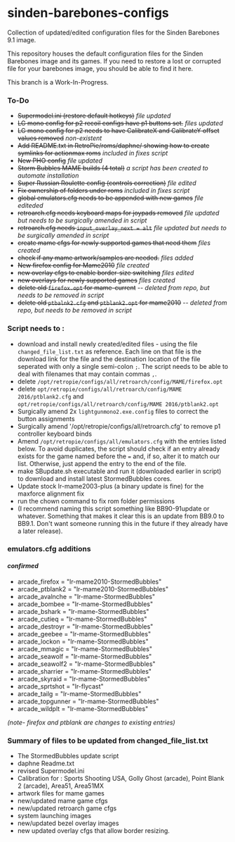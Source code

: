 # sinden-barebones-configs
Collection of updated/edited configuration files for the Sinden Barebones 9.1 image.  

This repository houses the default configuration files for the Sinden Barebones image and its games.  If you need to restore a lost or corrupted file for your barebones image, you should be able to find it here.

This branch is a Work-In-Progress.

### To-Do ###
- ~~Supermodel.ini (restore default hotkeys)~~ *file updated*
- ~~LG mono config for p2 recoil configs have p1 buttons set.~~ *files updated*
- ~~LG mono config for p2 needs to have CalibrateX and CalibrateY offset values removed~~ *non-existent*
- ~~Add README.txt in RetroPie/roms/daphne/ showing how to create symlinks for actionmax roms~~ *included in fixes script*
- ~~New PHO config~~ *file updated*
- ~~Storm Bubbles MAME builds (4 total)~~ *a script has been created to automate installation*
- ~~Super Russian Roulette config (controls correction)~~ *file edited*
- ~~Fix ownership of folders under roms~~ *included in fixes script*
- ~~global emulators.cfg needs to be appended with new games~~ *file editeded*
- ~~retroarch.cfg needs keyboard maps for joypads removed~~  *file updated but needs to be surgically amended in script*
- ~~retroarch.cfg needs `input_overlay_next = alt`~~ *file updated but needs to be surgically amended in script*
- ~~create mame cfgs for newly supported games that need them~~ *files created*
- ~~check if any mame artwork/samples are needed.~~ *files added*
- ~~New firefox config for Mame2010~~ *file created*
- ~~new overlay cfgs to enable border-size switching~~ *files edited*
- ~~new overlays for newly supported games~~ *files created*
- ~~delete old `firefox.opt` for mame-current~~ -- *deleted from repo, but needs to be removed in script*
- ~~delete old `ptbalnk2.cfg` and `ptblank2.opt` for mame2010~~ -- *deleted from repo, but needs to be removed in script*

### Script needs to : ###
- download and install newly created/edited files - using the file `changed_file_list.txt` as reference.  Each line on that file is the download link for the file and the destination location of the file seperated with only a single semi-colon `;`. The script needs to be able to deal with filenames that may contain commas `,`. 
- delete `/opt/retropie/configs/all/retroarch/config/MAME/firefox.opt`
- delete `opt/retropie/configs/all/retroarch/config/MAME 2016/ptblank2.cfg` and `opt/retropie/configs/all/retroarch/config/MAME 2016/ptblank2.opt`
- Surgically amend 2x `lightgunmono2.exe.config` files to correct the button assignments
- Surgically amend '/opt/retropie/configs/all/retroarch.cfg' to remove p1 controller keyboard binds
- Amend `/opt/retropie/configs/all/emulators.cfg` with the entries listed below.  To avoid duplicates, the script should check if an entry already exists for the game named before the `=` and, if so, alter it to match our list. Otherwise, just append the entry to the end of the file.
- make SBupdate.sh executable and run it (downloaded earlier in script) to download and install latest StormedBubbles cores.
- Update stock lr-mame2003-plus (a binary update is fine) for the maxforce alignment fix
- run the chown command to fix rom folder permissions
- (I recommend naming this script something like BB90-91update or whatever. Something that makes it clear this is an update from BB9.0 to BB9.1.  Don't want someone running this in the future if they already have a later release).


### emulators.cfg additions ###
#### *confirmed* ####
- arcade_firefox = "lr-mame2010-StormedBubbles"
- arcade_ptblank2 = "lr-mame2010-StormedBubbles"
- arcade_avalnche = "lr-mame-StormedBubbles"
- arcade_bombee = "lr-mame-StormedBubbles"
- arcade_bshark = "lr-mame-StormedBubbles"
- arcade_cutieq = "lr-mame-StormedBubbles"
- arcade_destroyr = "lr-mame-StormedBubbles"
- arcade_geebee = "lr-mame-StormedBubbles"
- arcade_lockon = "lr-mame-StormedBubbles"
- arcade_mmagic = "lr-mame-StormedBubbles"
- arcade_seawolf = "lr-mame-StormedBubbles"
- arcade_seawolf2 = "lr-mame-StormedBubbles"
- arcade_sharrier = "lr-mame-StormedBubbles"
- arcade_skyraid = "lr-mame-StormedBubbles"
- arcade_sprtshot = "lr-flycast"
- arcade_tailg = "lr-mame-StormedBubbles"
- arcade_topgunner = "lr-mame-StormedBubbles"
- arcade_wildplt = "lr-mame-StormedBubbles"

*(note- firefox and ptblank are changes to existing entries)*



### Summary of files to be updated from changed_file_list.txt ###
- The StormedBubbles update script
- daphne Readme.txt
- revised Supermodel.ini
- Calibration for : Sports Shooting USA, Golly Ghost (arcade), Point Blank 2 (arcade), Area51, Area51MX
- artwork files for mame games
- new/updated mame game cfgs
- new/updated retroarch game cfgs
- system launching images
- new/updated bezel overlay images
- new updated overlay cfgs that allow border resizing.
